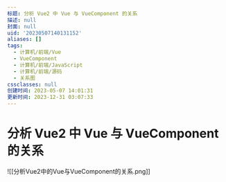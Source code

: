 ```yaml
---
标题: 分析 Vue2 中 Vue 与 VueComponent 的关系
描述: null
封面: null
uid: '20230507140131152'
aliases: []
tags:
  - 计算机/前端/Vue
  - VueComponent
  - 计算机/前端/JavaScript
  - 计算机/前端/源码
  - 关系图
cssclasses: null
创建时间: 2023-05-07 14:01:31
更新时间: 2023-12-31 03:07:33
---
```


# 分析 Vue2 中 Vue 与 VueComponent 的关系

![[分析Vue2中的Vue与VueComponent的关系.png]]
